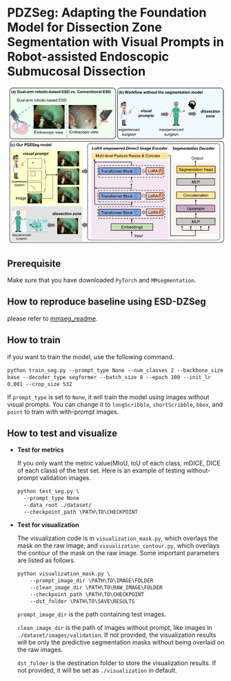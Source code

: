 # PDZSeg: Adapting the Foundation Model for Dissection Zone Segmentation with Visual Prompts in Robot-assisted Endoscopic Submucosal Dissection

<img src="./figs/main_fig.png" alt="main_fig" style="zoom:80%;" />

## Prerequisite

Make sure that you have downloaded `PyTorch` and `MMsegmentation`.

## How to reproduce baseline using ESD-DZSeg

please refer to [mmseg_readme](./docs/mmseg_readme.md).

## How to train

if you want to train the model, use the following command.

```shell
python train_seg.py --prompt_type None --num_classes 2 --backbone_size base --decoder_type segformer --batch_size 8 --epoch 100 --init_lr 0.001 --crop_size 532 
```

If `prompt_type` is set to `None`, it will train the model using images without visual prompts. You can change it to `longScribble`, `shortScribble`, `bbox`, and `point` to train with with-prompt images.

## How to test and visualize

- **Test for metrics**

  If you only want the metric value(MIoU, IoU of each class, mDICE, DICE of each class) of the test set. Here is an example of testing without-prompt validation images.

  ```shell
  python test_seg.py \
  	--prompt_type None
  	--data_root ./dataset/
  	--checkpoint_path \PATH\TO\CHECKPOINT
  ```

  

- **Test for visualization**

    The visualization code is in `visualization_mask.py`, which overlays the mask on the raw image, and `visualization_contour.py`, which 
    overlays the contour of the mask on the raw image. Some important parameters are listed as follows.

    ```shell
    python visualization_mask.py \
        --prompt_image_dir \PATH\TO\IMAGE\FOLDER
        --clean_image_dir \PATH\TO\RAW_IMAGE\FOLDER
        --checkpoint_path \PATH\TO\CHECKPOINT
        --dst_folder \PATH\TO\SAVE\RESULTS
    ```

    `prompt_image_dir` is the path containing test images.

    `clean_image_dir` is the path of images without prompt, like images in `./dataset/images/validation`.  If not provided, the visualization results will be only the predictive segmentation masks without being overlaid on the raw images.

    `dst_folder` is the destination folder to store the visualization results. If not provided, it will be set as `./visualization` in default.



